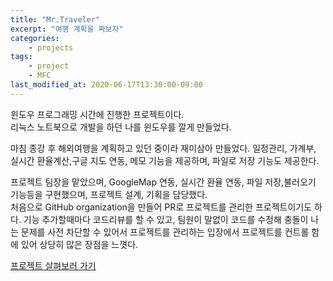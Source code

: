 ```yaml
---
title: "Mr.Traveler"
excerpt: "여행 계획을 짜보자"
categories:
    - projects
tags:
    - project
    - MFC
last_modified_at: 2020-06-17T13:30:00-09:00
---
```

윈도우 프로그래밍 시간에 진행한 프로젝트이다.  
리눅스 노트북으로 개발을 하던 나를 윈도우를 깔게 만들었다.  

마침 종강 후 해외여행을 계획하고 있던 중이라 재미삼아 만들었다. 
일정관리, 가계부, 실시간 환율계산,구글 지도 연동, 메모 기능을 제공하며, 파일로 저장 기능도 제공한다.  

프로젝트 팀장을 맡았으며, GoogleMap 연동, 실시간 환율 연동, 파일 저장,불러오기 기능등을 구현했으며, 프로젝트 설계, 기획을 담당했다.  
처음으로 GitHub organization을 만들어 PR로 프로젝트를 관리한 프로젝트이기도 하다.
기능 추가할때마다 코드리뷰를 할 수 있고, 팀원이 말없이 코드를 수정해 충돌이 나는 문제를 
사전 차단할 수 있어서 프로젝트를 관리하는 입장에서 프로젝트를 컨트롤 함에 있어 상당히 많은 장점을 느꼇다.

[프로젝트 살펴보러 가기](https://github.com/MrTraveler/MrTraveler)  
